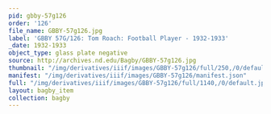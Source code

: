 ```yaml
---
pid: gbby-57g126
order: '126'
file_name: GBBY-57g126.jpg
label: 'GBBY 57G/126: Tom Roach: Football Player - 1932-1933'
_date: 1932-1933
object_type: glass plate negative
source: http://archives.nd.edu/Bagby/GBBY-57g126.jpg
thumbnail: "/img/derivatives/iiif/images/GBBY-57g126/full/250,/0/default.jpg"
manifest: "/img/derivatives/iiif/images/GBBY-57g126/manifest.json"
full: "/img/derivatives/iiif/images/GBBY-57g126/full/1140,/0/default.jpg"
layout: bagby_item
collection: bagby
---
```

